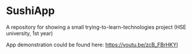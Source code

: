 # SushiApp
A repository for showing a small trying-to-learn-technologies project (HSE university, 1st year)

App demonstration could be found here: https://youtu.be/zcB_FBrHKYI

